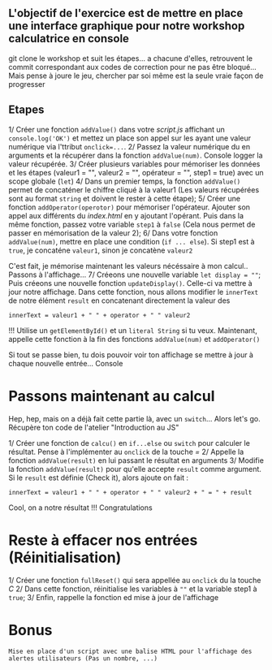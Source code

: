 ## L'objectif de l'exercice est de mettre en place une interface graphique pour notre workshop calculatrice en console
git clone le workshop et suit les étapes... a chacune d'elles, retrouvent le commit correspondant aux codes de correction pour ne pas être bloqué... Mais pense à joure le jeu, chercher par soi même est la seule vraie façon de progresser

## Etapes
1/ Créer une fonction `addValue()` dans votre *script.js* affichant un `console.log('OK')` et mettez un place son appel sur les <td> ayant une valeur numérique via l'ttribut `onclick=...`. 
2/ Passez la valeur numérique du <td> en arguments et la récupérer dans la fonction `addValue(num)`. Console logger la valeur récupérée.
3/ Créer plusieurs variables pour mémoriser les données et les étapes (valeur1 = "", valeur2 = "", opérateur = "", step1 = true) avec un scope globale (`let`)
4/ Dans un premier temps, la fonction `addValue()` permet de concaténer le chiffre cliqué à la valeur1 (Les valeurs récupérées sont au format `string` et doivent le rester à cette étape);
5/ Créer une fonction `addOperator(operotor)` pour mémoriser l'opérateur. Ajouter son appel aux différents <td> du *index.html* en y ajoutant l'opérant. Puis dans la même fonction, passez votre variable `step1` à `false` (Cela nous permet de passer en mémorisation de la valeur 2);
6/ Dans votre fonction `addValue(num)`, mettre en place une condition (`if ... else`). Si step1 est à `true`, je concaténe `valeur1`, sinon je concatène `valeur2`

C'est fait, je mémorise maintenant les valeurs nécéssaire à mon calcul..
Passons à l'affichage...
7/ Créeons une nouvelle variable ```let display = ""```;
Puis créeons une nouvelle fonction `updateDisplay()`. Celle-ci va mettre à jour notre affichage.
Dans cette fonction, nous allons modifier le `innerText` de notre élément `result` en concatenant directement la valeur des
```
innerText = valeur1 + " " + operator + " " valeur2
```
!!! Utilise un `getElementById()` et un `literal String` si tu veux.
Maintenant, appelle cette fonction à la fin des fonctions `addValue(num)` et `addOperator()`

Si tout se passe bien, tu dois pouvoir voir ton affichage se mettre à jour à chaque nouvelle entrée... Console

# Passons maintenant au calcul
Hep, hep, mais on a déjà fait cette partie là, avec un `switch`... Alors let's go.
Récupère ton code de l'atelier "Introduction au JS"

1/ Créer une fonction de `calcu()` en `if...else` ou `switch` pour calculer le résultat. Pense à l'implémenter au `onclick` de la touche *=*
2/ Appelle la fonction `addValue(result)` en lui passant le résultat en arguments
3/ Modifie la fonction `addValue(result)` pour qu'elle accepte `result` comme argument. Si le `result` est définie (Check it), alors ajoute on fait :
```
innerText = valeur1 + " " + operator + " " valeur2 + " = " + result
```


Cool, on a notre résultat !!! Congratulations
# Reste à effacer nos entrées (Réinitialisation)
1/ Créer une fonction `fullReset()` qui sera appellée au `onclick` du la touche *C*
2/ Dans cette fonction, réinitialise les variables à `""` et la variable step1 à `true`;
3/ Enfin, rappelle la fonction ed mise à jour de l'affichage

# Bonus
    Mise en place d'un script avec une balise HTML pour l'affichage des alertes utilisateurs (Pas un nombre, ...)
